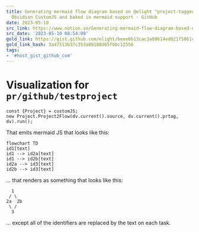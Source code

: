 ```yaml
---
title: Generating mermaid flow diagram based on @elight "project-tagged" Tasks using
  Obsidian CustomJS and baked in mermaid support · GitHub
date: 2023-05-10
src_link: https://www.notion.so/Generating-mermaid-flow-diagram-based-on-elight-project-tagged-Tasks-using-Obsidian-CustomJS-and--f7f18e25049746fb8727cfb406d9a830
src_date: '2023-05-10 08:54:00'
gold_link: https://gist.github.com/elight/beee6b13cac3a08614ed821f5861cf6e
gold_link_hash: 3a47513b37c353a09188d65fbbc12556
tags:
- '#host_gist_github_com'
---
```



Visualization for `pr/github/testproject`
=========================================



```
const {Project} = customJS;
new Project.Project2Flow(dv.current().source, dv.current().prtag, dv).run();

```

That emits mermaid JS that looks like this:



```
flowchart TD
id1[text]
id1 --> id2a[text]
id1 --> id2b[text]
id2a --> id3[text]
id2b --> id3[text]

```

... that renders as something that looks like this:



```
  1
 / \
2a  2b
 \ /
  3

```

... except all of the identifiers are replaced by the text on each task.